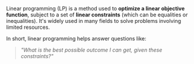 Linear programming (LP) is a method used to **optimize a linear objective function**, subject to a set of **linear constraints** (which can be equalities or inequalities). It's widely used in many fields to solve problems involving limited resources.

In short, linear programming helps answer questions like:
> _"What is the best possible outcome I can get, given these constraints?"_



